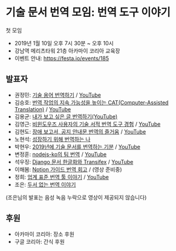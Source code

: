 기술 문서 번역 모임: 번역 도구 이야기
=====================================

첫 모임

  * 2019년 1월 10일 오후 7시 30분 ~ 오후 10시
  * 강남역 메리츠타워 21층 아카마이 코리아 교육장
  * 이벤트 안내: <https://festa.io/events/185>


## 발표자
 
  * 권정민: [기술 용어 번역하기](https://www.slideshare.net/cojette/ss-127740499) / [YouTube](https://www.youtube.com/watch?v=GELHl0yrbhc)
  * 김승호: [번역 작업의 지속 가능성을 높이는 CAT(Computer-Assisted Translation)](https://www.slideshare.net/mobile/raccoonyy/cat-127803275) / [YouTube](https://www.youtube.com/watch?v=NSAT3Gc0v2E)
  * 김용균: [내가 보고 싶은 글 번역하기(YouTube)](https://www.youtube.com/watch?v=z7IaVmxIxTM) 
  * 김영근: [비윈도우즈 사용자의 기술 서적 번역 도구 경험](https://www.slideshare.net/scarinet/ss-127745157) / [YouTube](https://www.youtube.com/watch?v=_j2R5nI3aXU)
  * 김현도: [장애 보고서, 공지 안내문 번역의 즐거움](https://github.com/lqez/TTCON/blob/master/201901/contents/ttcon-201901-kimhyundo.pdf) / [YouTube](https://www.youtube.com/watch?v=OE9njpy_JwE)
  * 노현석: [성장하기 위해 번역하는 나](https://speakerdeck.com/pluu/seongjanghagi-wihae-beonyeoghaneun-na)
  * 박현우: [2019년에 기술 문서를 번역하는 기분](https://github.com/lqez/TTCON/blob/master/201901/contents/ttcon-201901-parkhyunwoo.pdf) / [YouTube](https://www.youtube.com/watch?v=0UGw60p7LfQ)
  * 변정훈: [nodejs-ko의 팀 번역](https://github.com/lqez/TTCON/blob/master/201901/contents/ttcon-201901-byunjeonghoon.pdf) / [YouTube](https://www.youtube.com/watch?v=EWs7gNVipWA)
  * 석우징: [Django 문서 한글화와 Transifex](https://1drv.ms/p/s!An2A3CAdfoIAkSD-CKJeYiku9cOg) / [YouTube](https://www.youtube.com/watch?v=_BhRQReF0R8)
  * 이해봄: [Notion 가이드 번역 회고](https://brunch.co.kr/@haebomi/27) / (영상 준비중)
  * 정희: [업계 표준 번역 툴 이야기](https://docs.google.com/presentation/d/1y79rvgIrkPRVjXX56I6j9TcTWd2eVru2lyOKRTfjrXk) / [YouTube](https://www.youtube.com/watch?v=ugVgzVkk1s8)
  * 조은: [두서 없는 번역 이야기](https://www.notion.so/d578b178d2d741249424b1dd4be9e1fb)

(조은님의 발표는 음성 녹음 누락으로 영상이 제공되지 않습니다)

## 후원

  * 아카마이 코리아: 장소 후원
  * 구글 코리아: 간식 후원

